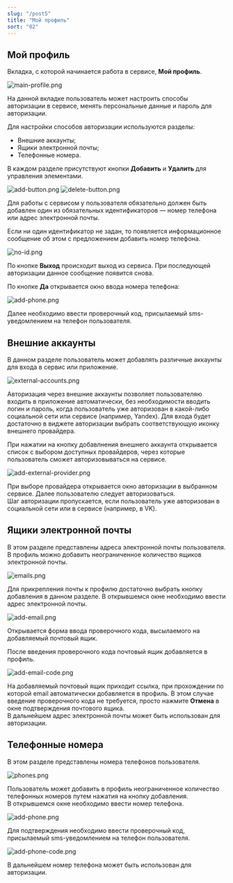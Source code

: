 ```yaml
---
slug: "/post5"
title: "Мой профиль"
sort: "02"
---
```


## Мой профиль
 
Вкладка, с которой начинается работа в сервисе, **Мой профиль**.

![main-profile.png](./images/main-profile.png "Внешний вид вкладки Мой профиль")

На данной вкладке пользователь может настроить способы авторизации в сервисе, менять персональные данные и пароль для авторизации.

Для настройки способов авторизации используются разделы: 
- Внешние аккаунты; 
- Ящики электронной почты; 
- Телефонные номера.

В каждом разделе присутствуют кнопки **Добавить** и **Удалить** для управления элементами.

![add-button.png](./images/add-button.png "Кнопка Добавить") ![delete-button.png](./images/delete-button.png "Кнопка Удалить")

Для работы с сервисом у пользователя обязательно должен быть добавлен один из обязательных идентификаторов — номер телефона или адрес электронной почты.  

Если ни один идентификатор не задан, то появляется информационное сообщение об этом с предложением добавить номер телефона.

![no-id.png](./images/no-id.png "Сообщение об отсутствии идентификаторов")

По кнопке **Выход** происходит выход из сервиса. При последующей авторизации данное сообщение появится снова.

По кнопке **Да** открывается окно ввода номера телефона:

![add-phone.png](./images/add-phone.png "Добавить номера телефона")

Далее необходимо ввести проверочный код, присылаемый sms-уведомлением на телефон пользователя.

## Внешние аккаунты

В данном разделе пользователь может добавлять различные аккаунты для входа в сервис или приложение. 

![external-accounts.png](./images/external-accounts.png "Блок Внешние аккаунты")

Авторизация через внешние аккаунты позволяет пользователяю входить в приложение автоматически, без необходимости вводить логин и пароль, когда  пользователь уже авторизован в какой-либо социальной сети или сервисе (например, Yandex). Для входа будет достаточно  в виджете авторизации выбрать соответствующую иконку внешнего провайдера.  

При нажатии на кнопку добавлнения внешнего аккаунта открывается список с выбором доступных провайдеров, через которые пользователь сможет авторизовываться на сервисе.

![add-external-provider.png](./images/add-external-provider.png "Окно выбора внешнего провайдера")

При выборе провайдера открывается окно авторизации в выбранном сервисе. Далее пользователю следует авторизоваться.  
Шаг авторизации пропускается, если пользователь уже авторизован в социальной сети или в сервисе (например, в VK).
 
## Ящики электронной почты

В этом разделе  представлены адреса электронной почты пользователя. В профиль можно добавить неограниченное количество ящиков электронной почты.

 ![emails.png](./images/emails.png "Блок Ящики электронной почты")

 Для прикрепления почты к профилю достаточно выбрать кнопку добавления в данном разделе. В открывшемся окне необходимо ввести адрес электронной почты. 

 ![add-email.png](./images/add-email.png "Окно ввода email")

Открывается форма  ввода проверочного кода, высылаемого на добавляемый почтовый ящик.

После введения проверочного кода почтовый ящик добавляется в профиль. 

![add-email-code.png](./images/add-email-code.png "Форма ввода кода подтверждения адреса электронной почты")

На добавляемый почтовый ящик приходит ссылка, при прохождении по которой email автоматически добавляется в профиль. В этом случае введение проверочного кода не требуется, просто нажмите **Отмена** в окне подтверждения почтового ящика.  
В дальнейшем адрес электронной почты может быть использован для авторизации. 

## Телефонные номера

В этом разделе представлены номера телефонов пользователя. 

![phones.png](./images/phones.png "Блок Телефонные номера")

Пользователь может добавить в профиль неограниченное количество телефонных номеров путем нажатия на кнопку добавления.  
В открывшемся окне необходимо ввести номер телефона.

![add-phone.png](./images/add-phone.png "Окно ввода телефонного номера")

Для подтверждения необходимо ввести проверочный код, присылаемый sms-уведомлением на телефон пользователя.

![add-phone-code.png](./images/add-phone-code.png "Форма подтверждения номера телефона")
 
В дальнейшем номер телефона может быть использован для авторизации.
